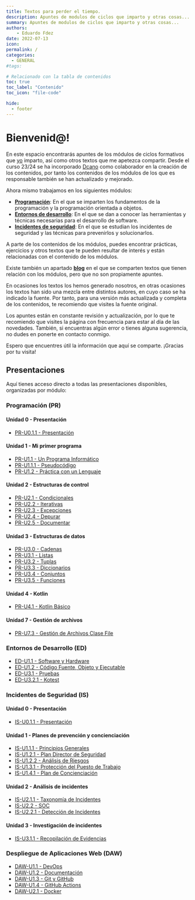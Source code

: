 ```yaml
---
title: Textos para perder el tiempo.
description: Apuntes de modulos de ciclos que imparto y otras cosas...
summary: Apuntes de modulos de ciclos que imparto y otras cosas...
authors:
    - Eduardo Fdez
date: 2022-07-13
icon:   
permalink: /
categories:
  - GENERAL
#tags:

# Relacionado con la tabla de contenidos
toc: true
toc_label: "Contenido"
toc_icon: "file-code"

hide:
  - footer
---
```



# Bienvenid@!

En este espacio encontrarás apuntes de los módulos de ciclos formativos que [yo](https://github.com/revilofe) imparto, así como otros textos que me apetezca compartir. Desde el curso 23/24 se ha incorporado [Dcano](https://github.com/dcanoIESRafaelAlberti) como colaborador en la creación de los contenidos, por tanto los contenidos de los módulos de los que es responsable también se han actualizado y mejorado. 

Ahora mismo trabajamos en los siguientes módulos:

- **[Programación](https://revilofe.github.io/section1/)**: En el que se imparten los fundamentos de la programación y la programación orientada a objetos.     
- **[Entornos de desarrollo](https://revilofe.github.io/section3/)**: En el que se dan a conocer las herramientas y técnicas necesarias para el desarrollo de software.    
- **[Incidentes de seguridad](https://revilofe.github.io/section3/)**: En el que se estudian los incidentes de seguridad y las técnicas para prevenirlos y solucionarlos.    

A parte de los contenidos de los módulos, puedes encontrar prácticas, ejercicios y otros textos que te pueden resultar de interés y están relacionadas con el contenido de los módulos.  

Existe también un apartado **[blog](https://revilofe.github.io/blog/)** en el que se comparten textos que tienen relación con los módulos, pero que no son propiamente apuntes.

En ocasiones los textos los hemos generado nosotros, en otras ocasiones los textos han sido una mezcla entre distintos autores, en cuyo caso se ha indicado la fuente. Por tanto, para una versión más actualizada y completa de los contenidos, te recomiendo que visites la fuente original.

Los apuntes están en constante revisión y actualización, por lo que te recomiendo que visites la página con frecuencia para estar al día de las novedades. También, si encuentras algún error o tienes alguna sugerencia, no dudes en ponerte en contacto conmigo.

Espero que encuentres útil la información que aquí se comparte. ¡Gracias por tu visita!

## Presentaciones

Aquí tienes acceso directo a todas las presentaciones disponibles, organizadas por módulo:

### Programación (PR)

#### Unidad 0 - Presentación
* [PR-U0.1.1 - Presentación](https://revilofe.github.io/slides/section1-pr/PR-U0.1.1.-Presentacion.html)

#### Unidad 1 - Mi primer programa
* [PR-U1.1 - Un Programa Informático](https://revilofe.github.io/slides/section1-pr/PR-U1.1.-UnProgramaInformatico.html)
* [PR-U1.1.1 - Pseudocódigo](https://revilofe.github.io/slides/section1-pr/PR-U1.1.1.-Pseudocodigo.html)
* [PR-U1.2 - Práctica con un Lenguaje](https://revilofe.github.io/slides/section1-pr/PR-U1.2.PracticaConUnLenguajes.html)

#### Unidad 2 - Estructuras de control
* [PR-U2.1 - Condicionales](https://revilofe.github.io/slides/section1-pr/PR-U2.1.-Condicionales.html)
* [PR-U2.2 - Iterativas](https://revilofe.github.io/slides/section1-pr/PR-U2.2.-Iterativas.html)
* [PR-U2.3 - Excepciones](https://revilofe.github.io/slides/section1-pr/PR-U2.3.-Excepciones.html)
* [PR-U2.4 - Depurar](https://revilofe.github.io/slides/section1-pr/PR-U2.4.-Depurar.html)
* [PR-U2.5 - Documentar](https://revilofe.github.io/slides/section1-pr/PR-U2.5.-Documentar.html)

#### Unidad 3 - Estructuras de datos
* [PR-U3.0 - Cadenas](https://revilofe.github.io/slides/section1-pr/PR-U3.0.-Cadenas.html)
* [PR-U3.1 - Listas](https://revilofe.github.io/slides/section1-pr/PR-U3.1.-Listas.html)
* [PR-U3.2 - Tuplas](https://revilofe.github.io/slides/section1-pr/PR-U3.2.-Tuplas.html)
* [PR-U3.3 - Diccionarios](https://revilofe.github.io/slides/section1-pr/PR-U3.3.-Diccionarios.html)
* [PR-U3.4 - Conjuntos](https://revilofe.github.io/slides/section1-pr/PR-U3.4.-Conjuntos.html)
* [PR-U3.5 - Funciones](https://revilofe.github.io/slides/section1-pr/PR-U3.5.-Funciones.html)

#### Unidad 4 - Kotlin
* [PR-U4.1 - Kotlin Básico](https://revilofe.github.io/slides/section1-pr/PR-U4.1.-KotlinBasico.html)

#### Unidad 7 - Gestión de archivos
* [PR-U7.3 - Gestión de Archivos Clase File](https://revilofe.github.io/slides/section1-pr/PR-U7.3.-GestionArchivosClaseFile.html)

### Entornos de Desarrollo (ED)

* [ED-U1.1 - Software y Hardware](https://revilofe.github.io/slides/section3-ed/ED-U1.1.-Software-Hardware.html)
* [ED-U1.2 - Código Fuente, Objeto y Ejecutable](https://revilofe.github.io/slides/section3-ed/ED-U1.2.-CodigoFuenteObjetoEjecutable.html)
* [ED-U3.1 - Pruebas](https://revilofe.github.io/slides/section3-ed/ED-U3.1.-Pruebas.html)
* [ED-U3.2.1 - Kotest](https://revilofe.github.io/slides/section3-ed/ED-U3.2.1.-Kotest.html)

### Incidentes de Seguridad (IS)

#### Unidad 0 - Presentación
* [IS-U0.1.1 - Presentación](https://revilofe.github.io/slides/section2-is/IS-U0.1.1.-Presentacion.html)

#### Unidad 1 - Planes de prevención y concienciación
* [IS-U1.1.1 - Principios Generales](https://revilofe.github.io/slides/section2-is/IS-U1.1.1.-PrincipiosGenerales.html)
* [IS-U1.2.1 - Plan Director de Seguridad](https://revilofe.github.io/slides/section2-is/IS-U1.2.1.-PlanDirectorDeSeguridad.html)
* [IS-U1.2.2 - Análisis de Riesgos](https://revilofe.github.io/slides/section2-is/IS-U1.2.2.-AnalisiDeRiesgos.html)
* [IS-U1.3.1 - Protección del Puesto de Trabajo](https://revilofe.github.io/slides/section2-is/IS-U1.3.1.-ProteccionDelPuestoDeTrabajo.html)
* [IS-U1.4.1 - Plan de Concienciación](https://revilofe.github.io/slides/section2-is/IS-U1.4.1.-PlanDeConcienciacion.html)

#### Unidad 2 - Análisis de incidentes
* [IS-U2.1.1 - Taxonomía de Incidentes](https://revilofe.github.io/slides/section2-is/IS-U2.1.1.-TaxonomiaDeIncidentes.html)
* [IS-U2.2 - SOC](https://revilofe.github.io/slides/section2-is/IS-U2.2.-SOC.html)
* [IS-U2.2.1 - Detección de Incidentes](https://revilofe.github.io/slides/section2-is/IS-U2.2.1.-DeteccionDeIncidentes.html)

#### Unidad 3 - Investigación de incidentes
* [IS-U3.1.1 - Recopilación de Evidencias](https://revilofe.github.io/slides/section2-is/IS-U3.1.1.-RecopilacionDeEvidencias.html)

### Despliegue de Aplicaciones Web (DAW)

* [DAW-U1.1 - DevOps](https://revilofe.github.io/slides/section4-daw/DAW-U1.1.-DevOps.html)
* [DAW-U1.2 - Documentación](https://revilofe.github.io/slides/section4-daw/DAW-U1.2.-Documentacion.html)
* [DAW-U1.3 - Git y GitHub](https://revilofe.github.io/slides/section4-daw/DAW-U1.3.-GitGitHub.html)
* [DAW-U1.4 - GitHub Actions](https://revilofe.github.io/slides/section4-daw/DAW-U1.4.-GitHubAction.html)
* [DAW-U2.1 - Docker](https://revilofe.github.io/slides/section4-daw/DAW-U2.1.-Docker.html)

